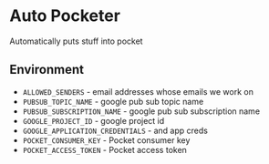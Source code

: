 # Auto Pocketer

Automatically puts stuff into pocket

## Environment

- `ALLOWED_SENDERS` - email addresses whose emails we work on
- `PUBSUB_TOPIC_NAME` - google pub sub topic name
- `PUBSUB_SUBSCRIPTION_NAME` - google pub sub subscription name
- `GOOGLE_PROJECT_ID` - google project id
- `GOOGLE_APPLICATION_CREDENTIALS` - and app creds
- `POCKET_CONSUMER_KEY` - Pocket consumer key
- `POCKET_ACCESS_TOKEN` - Pocket access token
